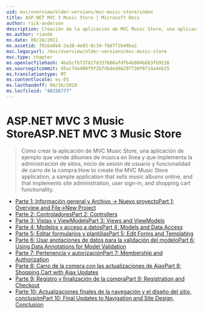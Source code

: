 ```yaml
---
uid: mvc/overview/older-versions/mvc-music-store/index
title: ASP.NET MVC 3 Music Store | Microsoft Docs
author: rick-anderson
description: Creación de la aplicación de MVC Music Store, una aplicación de ejemplo que vende álbumes de música en línea y que implementa la administración de sitios, inicio de sesión de usuario, un...
ms.author: riande
ms.date: 09/28/2011
ms.assetid: f016a6b4-2a38-4e83-8c34-f6d7f2b49ba2
msc.legacyurl: /mvc/overview/older-versions/mvc-music-store
msc.type: chapter
ms.openlocfilehash: 4ba5cfb737027d337606afdfb4b804b883fb9238
ms.sourcegitcommit: 45ac74e400f9f2b7dbded66297730f6f14a4eb25
ms.translationtype: MT
ms.contentlocale: es-ES
ms.lasthandoff: 08/16/2018
ms.locfileid: "48256777"
---
```

<a name="aspnet-mvc-3-music-store"></a><span data-ttu-id="7b7cb-103">ASP.NET MVC 3 Music Store</span><span class="sxs-lookup"><span data-stu-id="7b7cb-103">ASP.NET MVC 3 Music Store</span></span>
====================
> <span data-ttu-id="7b7cb-104">Cómo crear la aplicación de MVC Music Store, una aplicación de ejemplo que vende álbumes de música en línea y que implementa la administración de sitios, inicio de sesión de usuario y funcionalidad de carro de la compra.</span><span class="sxs-lookup"><span data-stu-id="7b7cb-104">How to create the MVC Music Store application, a sample application that sells music albums online, and that implements site administration, user sign-in, and shopping cart functionality.</span></span>


- [<span data-ttu-id="7b7cb-105">Parte 1: Información general y Archivo -> Nuevo proyecto</span><span class="sxs-lookup"><span data-stu-id="7b7cb-105">Part 1: Overview and File->New Project</span></span>](mvc-music-store-part-1.md)
- [<span data-ttu-id="7b7cb-106">Parte 2: Controladores</span><span class="sxs-lookup"><span data-stu-id="7b7cb-106">Part 2: Controllers</span></span>](mvc-music-store-part-2.md)
- [<span data-ttu-id="7b7cb-107">Parte 3: Vistas y ViewModels</span><span class="sxs-lookup"><span data-stu-id="7b7cb-107">Part 3: Views and ViewModels</span></span>](mvc-music-store-part-3.md)
- [<span data-ttu-id="7b7cb-108">Parte 4: Modelos y acceso a datos</span><span class="sxs-lookup"><span data-stu-id="7b7cb-108">Part 4: Models and Data Access</span></span>](mvc-music-store-part-4.md)
- [<span data-ttu-id="7b7cb-109">Parte 5: Editar formularios y plantillas</span><span class="sxs-lookup"><span data-stu-id="7b7cb-109">Part 5: Edit Forms and Templating</span></span>](mvc-music-store-part-5.md)
- [<span data-ttu-id="7b7cb-110">Parte 6: Usar anotaciones de datos para la validación del modelo</span><span class="sxs-lookup"><span data-stu-id="7b7cb-110">Part 6: Using Data Annotations for Model Validation</span></span>](mvc-music-store-part-6.md)
- [<span data-ttu-id="7b7cb-111">Parte 7: Pertenencia y autorización</span><span class="sxs-lookup"><span data-stu-id="7b7cb-111">Part 7: Membership and Authorization</span></span>](mvc-music-store-part-7.md)
- [<span data-ttu-id="7b7cb-112">Parte 8: Carro de la compra con las actualizaciones de Ajax</span><span class="sxs-lookup"><span data-stu-id="7b7cb-112">Part 8: Shopping Cart with Ajax Updates</span></span>](mvc-music-store-part-8.md)
- [<span data-ttu-id="7b7cb-113">Parte 9: Registro y finalización de la compra</span><span class="sxs-lookup"><span data-stu-id="7b7cb-113">Part 9: Registration and Checkout</span></span>](mvc-music-store-part-9.md)
- [<span data-ttu-id="7b7cb-114">Parte 10: Actualizaciones finales de la navegación y el diseño del sitio, conclusión</span><span class="sxs-lookup"><span data-stu-id="7b7cb-114">Part 10: Final Updates to Navigation and Site Design, Conclusion</span></span>](mvc-music-store-part-10.md)

